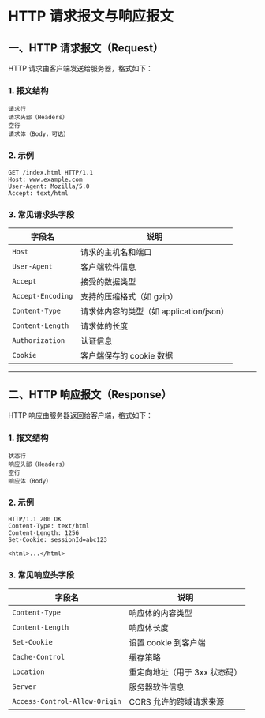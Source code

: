 # HTTP 请求报文与响应报文

## 一、HTTP 请求报文（Request）

HTTP 请求由客户端发送给服务器，格式如下：

### 1. 报文结构

```
请求行
请求头部（Headers）
空行
请求体（Body，可选）
```

### 2. 示例

```
GET /index.html HTTP/1.1
Host: www.example.com
User-Agent: Mozilla/5.0
Accept: text/html
```

### 3. 常见请求头字段

| 字段名            | 说明                                    |
| ----------------- | --------------------------------------- |
| `Host`            | 请求的主机名和端口                      |
| `User-Agent`      | 客户端软件信息                          |
| `Accept`          | 接受的数据类型                          |
| `Accept-Encoding` | 支持的压缩格式（如 gzip）               |
| `Content-Type`    | 请求体内容的类型（如 application/json） |
| `Content-Length`  | 请求体的长度                            |
| `Authorization`   | 认证信息                                |
| `Cookie`          | 客户端保存的 cookie 数据                |

---

## 二、HTTP 响应报文（Response）

HTTP 响应由服务器返回给客户端，格式如下：

### 1. 报文结构

```
状态行
响应头部（Headers）
空行
响应体（Body）
```

### 2. 示例

```
HTTP/1.1 200 OK
Content-Type: text/html
Content-Length: 1256
Set-Cookie: sessionId=abc123

<html>...</html>
```

### 3. 常见响应头字段

| 字段名                        | 说明                          |
| ----------------------------- | ----------------------------- |
| `Content-Type`                | 响应体的内容类型              |
| `Content-Length`              | 响应体长度                    |
| `Set-Cookie`                  | 设置 cookie 到客户端          |
| `Cache-Control`               | 缓存策略                      |
| `Location`                    | 重定向地址（用于 3xx 状态码） |
| `Server`                      | 服务器软件信息                |
| `Access-Control-Allow-Origin` | CORS 允许的跨域请求来源       |
